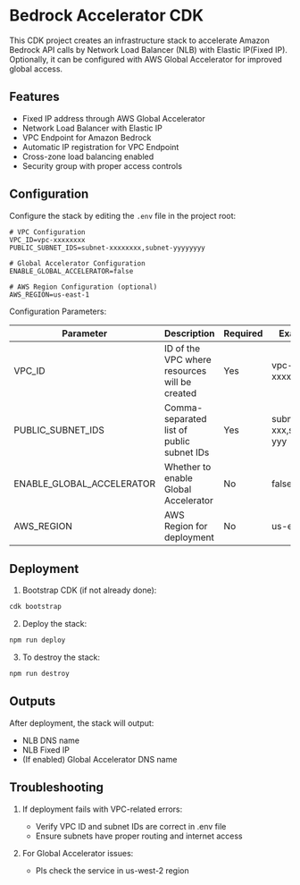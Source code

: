 # Bedrock Accelerator CDK

This CDK project creates an infrastructure stack to accelerate Amazon Bedrock API calls by Network Load Balancer (NLB) with Elastic IP(Fixed IP). Optionally, it can be configured with AWS Global Accelerator for improved global access.

## Features

- Fixed IP address through AWS Global Accelerator
- Network Load Balancer with Elastic IP
- VPC Endpoint for Amazon Bedrock
- Automatic IP registration for VPC Endpoint
- Cross-zone load balancing enabled
- Security group with proper access controls

## Configuration

Configure the stack by editing the `.env` file in the project root:

```plaintext
# VPC Configuration
VPC_ID=vpc-xxxxxxxx
PUBLIC_SUBNET_IDS=subnet-xxxxxxxx,subnet-yyyyyyyy

# Global Accelerator Configuration
ENABLE_GLOBAL_ACCELERATOR=false

# AWS Region Configuration (optional)
AWS_REGION=us-east-1
```

Configuration Parameters:

| Parameter | Description | Required | Example |
|-----------|-------------|----------|---------|
| VPC_ID | ID of the VPC where resources will be created | Yes | vpc-xxxxxxxx |
| PUBLIC_SUBNET_IDS | Comma-separated list of public subnet IDs | Yes | subnet-xxx,subnet-yyy |
| ENABLE_GLOBAL_ACCELERATOR | Whether to enable Global Accelerator | No | false |
| AWS_REGION | AWS Region for deployment | No | us-east-1 |

## Deployment

1. Bootstrap CDK (if not already done):
```bash
cdk bootstrap
```

2. Deploy the stack:
```bash
npm run deploy
```

3. To destroy the stack:
```bash
npm run destroy
```

## Outputs

After deployment, the stack will output:
- NLB DNS name
- NLB Fixed IP
- (If enabled) Global Accelerator DNS name

## Troubleshooting

1. If deployment fails with VPC-related errors:
   - Verify VPC ID and subnet IDs are correct in .env file
   - Ensure subnets have proper routing and internet access

2. For Global Accelerator issues:
   - Pls check the service in us-west-2 region
